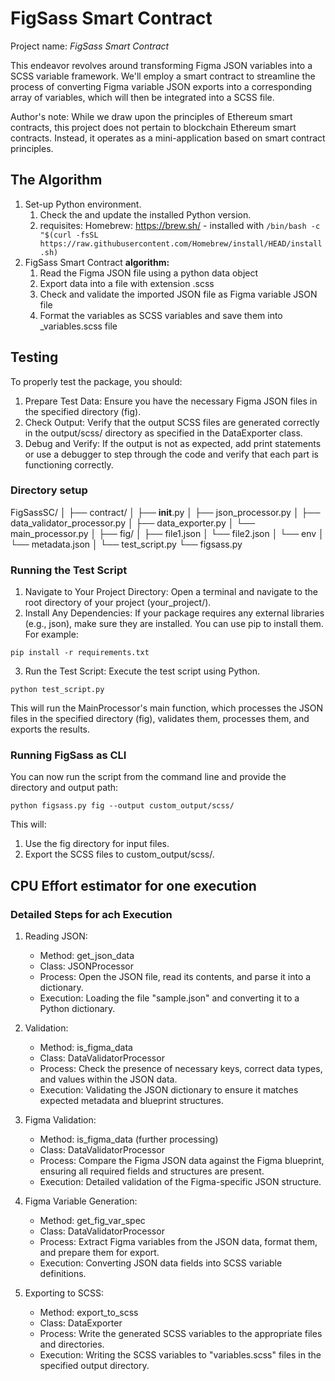# FigSass Smart Contract

Project name: _FigSass Smart Contract_

This endeavor revolves around transforming Figma JSON variables into a SCSS variable framework. We'll employ a smart contract to streamline the process of converting Figma variable JSON exports into a corresponding array of variables, which will then be integrated into a SCSS file.

Author's note: While we draw upon the principles of Ethereum smart contracts, this project does not pertain to blockchain Ethereum smart contracts. Instead, it operates as a mini-application based on smart contract principles.

## The Algorithm

1. Set-up Python environment.
   1. Check the and update the installed Python version.
   2. requisites: Homebrew: <https://brew.sh/> - installed with `/bin/bash -c "$(curl -fsSL https://raw.githubusercontent.com/Homebrew/install/HEAD/install.sh)`
2. FigSass Smart Contract **algorithm:**
   1. Read the Figma JSON file using a python data object
   2. Export data into a file with extension .scss
   3. Check and validate the imported JSON file as Figma variable JSON file
   4. Format the variables as SCSS variables and save them into \_variables.scss file

## Testing

To properly test the package, you should:

1. Prepare Test Data: Ensure you have the necessary Figma JSON files in the specified directory (fig).
2. Check Output: Verify that the output SCSS files are generated correctly in the output/scss/ directory as specified in the DataExporter class.
3. Debug and Verify: If the output is not as expected, add print statements or use a debugger to step through the code and verify that each part is functioning correctly.

### Directory setup

FigSassSC/
│
├── contract/
│ ├── **init**.py
│ ├── json_processor.py
│ ├── data_validator_processor.py
│ ├── data_exporter.py
│ └── main_processor.py
│
├── fig/
│ ├── file1.json
│ └── file2.json
│
└── env
│ └── metadata.json
│
└── test_script.py
└── figsass.py

### Running the Test Script

1. Navigate to Your Project Directory: Open a terminal and navigate to the root directory of your project (your_project/).
2. Install Any Dependencies: If your package requires any external libraries (e.g., json), make sure they are installed. You can use pip to install them. For example:

`pip install -r requirements.txt`

3. Run the Test Script: Execute the test script using Python.

`python test_script.py`

This will run the MainProcessor's main function, which processes the JSON files in the specified directory (fig), validates them, processes them, and exports the results.

### Running FigSass as CLI

You can now run the script from the command line and provide the directory and output path:

`python figsass.py fig --output custom_output/scss/`

This will:

1. Use the fig directory for input files.
2. Export the SCSS files to custom_output/scss/.

## CPU Effort estimator for one execution

### Detailed Steps for ach Execution

1. Reading JSON:

   - Method: get_json_data
   - Class: JSONProcessor
   - Process: Open the JSON file, read its contents, and parse it into a dictionary.
   - Execution: Loading the file "sample.json" and converting it to a Python dictionary.

2. Validation:

   - Method: is_figma_data
   - Class: DataValidatorProcessor
   - Process: Check the presence of necessary keys, correct data types, and values within the JSON data.
   - Execution: Validating the JSON dictionary to ensure it matches expected metadata and blueprint structures.

3. Figma Validation:

   - Method: is_figma_data (further processing)
   - Class: DataValidatorProcessor
   - Process: Compare the Figma JSON data against the Figma blueprint, ensuring all required fields and structures are present.
   - Execution: Detailed validation of the Figma-specific JSON structure.

4. Figma Variable Generation:

   - Method: get_fig_var_spec
   - Class: DataValidatorProcessor
   - Process: Extract Figma variables from the JSON data, format them, and prepare them for export.
   - Execution: Converting JSON data fields into SCSS variable definitions.

5. Exporting to SCSS:
   - Method: export_to_scss
   - Class: DataExporter
   - Process: Write the generated SCSS variables to the appropriate files and directories.
   - Execution: Writing the SCSS variables to "variables.scss" files in the specified output directory.
